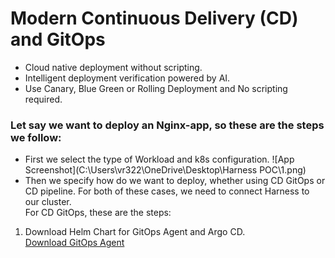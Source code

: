 # Modern Continuous Delivery (CD) and GitOps
- Cloud native deployment without scripting.
- Intelligent deployment verification powered by AI.
- Use Canary, Blue Green or Rolling Deployment and No scripting required.

### Let say we want to deploy an Nginx-app, so these are the steps we follow:
- First we select the type of Workload and k8s configuration.
  ![App Screenshot](C:\Users\vr322\OneDrive\Desktop\Harness POC\1.png)
- Then we specify how do we want to deploy, whether using CD GitOps or CD pipeline. For both of these cases, we need to connect Harness to our cluster. </br>
For CD GitOps, these are the steps:
1. Download Helm Chart for GitOps Agent and Argo CD. </br>
   [Download GitOps Agent](cd-and-gitops/gitops-agent.tgz)
